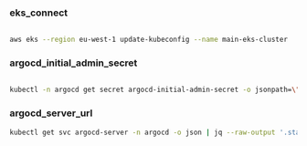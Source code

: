 ### eks_connect
```sh

aws eks --region eu-west-1 update-kubeconfig --name main-eks-cluster

```

### argocd_initial_admin_secret

```sh

kubectl -n argocd get secret argocd-initial-admin-secret -o jsonpath=\"{.data.password}\" | base64 -d

```

### argocd_server_url

```sh
kubectl get svc argocd-server -n argocd -o json | jq --raw-output '.status.loadBalancer.ingress[0].hostname'

```